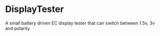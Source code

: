 # DisplayTester
A small battery driven EC display tester that can switch between 1.5v, 3v and polarity.
